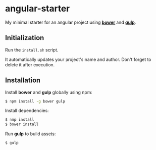 # angular-starter

My minimal starter for an angular project using [**bower**](http://bower.io/) and [**gulp**](http://gulpjs.com/).

## Initialization

Run the `install.sh` script.

It automatically updates your project's name and author. Don't forget to delete it after execution.

## Installation

Install **bower** and **gulp** globally using npm:
```bash
$ npm install -g bower gulp
```

Install dependencies:
```bash
$ nmp install
$ bower install
```

Run **gulp** to build assets:
```bash
$ gulp
```
